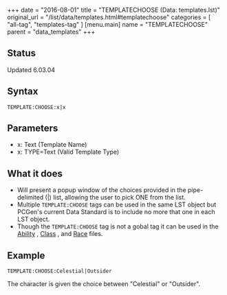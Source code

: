 +++
date = "2016-08-01"
title = "TEMPLATECHOOSE (Data: templates.lst)"
original_url = "/list/data/templates.html#templatechoose"
categories = [ "all-tag", "templates-tag" ]
[menu.main]
    name = "TEMPLATECHOOSE"
    parent = "data_templates"
+++

## Status

Updated 6.03.04

## Syntax

`TEMPLATE:CHOOSE:x|x`

## Parameters

-   x: Text (Template Name)
-   x: TYPE=Text (Valid Template Type)



What it does
------------

-   Will present a popup window of the choices provided in the
    pipe-delimited (|) list, allowing the user to pick ONE from
    the list.
-   Multiple `TEMPLATE:CHOOSE` tags can be used in the same LST object
    but PCGen's current Data Standard is to include no more that one in
    each LST object.
-   Though the `TEMPLATE:CHOOSE` tag is not a gobal tag it can be used
    in the [Ability](/list/data/ability/templatechoose.html) ,
    [Class](/list/data/classes/templatechoose.html) , and
    [Race](/list/data/races/templatechoose.html) files.

Example
-------

`TEMPLATE:CHOOSE:Celestial|Outsider`

The character is given the choice between "Celestial" or "Outsider".


